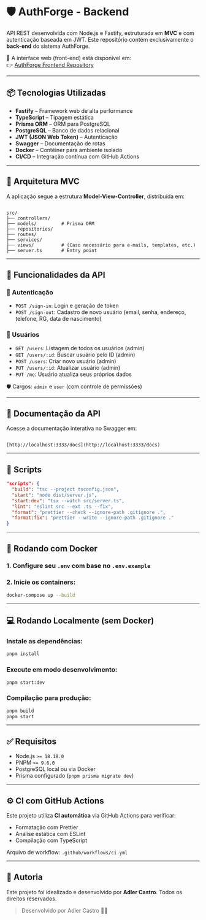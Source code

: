 # 🛡️ AuthForge - Backend

API REST desenvolvida com Node.js e Fastify, estruturada em **MVC** e com autenticação baseada em JWT. Este repositório contém exclusivamente o **back-end** do sistema AuthForge.

🔗 A interface web (front-end) está disponível em:  
👉 [AuthForge Frontend Repository](https://github.com/AdlerCastro/AuthForge-Frontend.git)

---

## 📦 Tecnologias Utilizadas

- **Fastify** – Framework web de alta performance
- **TypeScript** – Tipagem estática
- **Prisma ORM** – ORM para PostgreSQL
- **PostgreSQL** – Banco de dados relacional
- **JWT (JSON Web Token)** – Autenticação
- **Swagger** – Documentação de rotas
- **Docker** – Contêiner para ambiente isolado
- **CI/CD** – Integração contínua com GitHub Actions

---

## 🧱 Arquitetura MVC

A aplicação segue a estrutura **Model-View-Controller**, distribuída em:

```

src/
├── controllers/
├── models/         # Prisma ORM
├── repositories/
├── routes/
├── services/
├── views/          # (Caso necessário para e-mails, templates, etc.)
├── server.ts       # Entry point

```

---

## 🔐 Funcionalidades da API

### 📌 Autenticação
- `POST /sign-in`: Login e geração de token
- `POST /sign-out`: Cadastro de novo usuário (email, senha, endereço, telefone, RG, data de nascimento)

### 👤 Usuários
- `GET /users`: Listagem de todos os usuários (admin)
- `GET /users/:id`: Buscar usuário pelo ID (admin)
- `POST /users`: Criar novo usuário (admin)
- `PUT /users/:id`: Atualizar usuário (admin)
- `PUT /me`: Usuário atualiza seus próprios dados

🛡️ Cargos: `admin` e `user` (com controle de permissões)

---

## 📑 Documentação da API

Acesse a documentação interativa no Swagger em:

```

[http://localhost:3333/docs](http://localhost:3333/docs)

````

---

## 📜 Scripts

```json
"scripts": {
  "build": "tsc --project tsconfig.json",
  "start": "node dist/server.js",
  "start:dev": "tsx --watch src/server.ts",
  "lint": "eslint src --ext .ts --fix",
  "format": "prettier --check --ignore-path .gitignore .",
  "format:fix": "prettier --write --ignore-path .gitignore ."
}
````

---

## 🐳 Rodando com Docker

### 1. Configure seu `.env` com base no `.env.example`

### 2. Inicie os containers:

```bash
docker-compose up --build
```

---

## 💻 Rodando Localmente (sem Docker)

### Instale as dependências:

```bash
pnpm install
```

### Execute em modo desenvolvimento:

```bash
pnpm start:dev
```

### Compilação para produção:

```bash
pnpm build
pnpm start
```

---

## ✅ Requisitos

* Node.js `>= 18.18.0`
* PNPM `>= 9.6.0`
* PostgreSQL local ou via Docker
* Prisma configurado (`pnpm prisma migrate dev`)

---

## ⚙️ CI com GitHub Actions

Este projeto utiliza **CI automática** via GitHub Actions para verificar:

* Formatação com Prettier
* Análise estática com ESLint
* Compilação com TypeScript

Arquivo de workflow: `.github/workflows/ci.yml`

---

## 📜 Autoria

Este projeto foi idealizado e desenvolvido por **Adler Castro**. Todos os direitos reservados.

> Desenvolvido por Adler Castro 🧠🚀